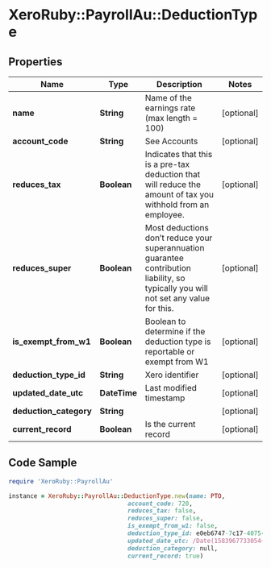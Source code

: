 # XeroRuby::PayrollAu::DeductionType

## Properties

Name | Type | Description | Notes
------------ | ------------- | ------------- | -------------
**name** | **String** | Name of the earnings rate (max length &#x3D; 100) | [optional] 
**account_code** | **String** | See Accounts | [optional] 
**reduces_tax** | **Boolean** | Indicates that this is a pre-tax deduction that will reduce the amount of tax you withhold from an employee. | [optional] 
**reduces_super** | **Boolean** | Most deductions don’t reduce your superannuation guarantee contribution liability, so typically you will not set any value for this. | [optional] 
**is_exempt_from_w1** | **Boolean** | Boolean to determine if the deduction type is reportable or exempt from W1 | [optional] 
**deduction_type_id** | **String** | Xero identifier | [optional] 
**updated_date_utc** | **DateTime** | Last modified timestamp | [optional] 
**deduction_category** | **String** |  | [optional] 
**current_record** | **Boolean** | Is the current record | [optional] 

## Code Sample

```ruby
require 'XeroRuby::PayrollAu'

instance = XeroRuby::PayrollAu::DeductionType.new(name: PTO,
                                 account_code: 720,
                                 reduces_tax: false,
                                 reduces_super: false,
                                 is_exempt_from_w1: false,
                                 deduction_type_id: e0eb6747-7c17-4075-b804-989f8d4e5d39,
                                 updated_date_utc: /Date(1583967733054+0000)/,
                                 deduction_category: null,
                                 current_record: true)
```


